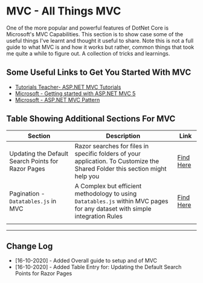 # MVC - All Things MVC

One of the more popular and powerful features of DotNet Core is Microsoft's MVC Capabilities. This section is to show case some of the useful things I've learnt and thought it useful to share. Note this is not a full guide to what MVC is and how it works but rather, common things that took me quite a while to figure out. A collection of tricks and learnings.

## Some Useful Links to Get You Started With MVC

- [Tutorials Teacher- ASP.NET MVC Tutorials](https://www.tutorialsteacher.com/mvc/asp.net-mvc-tutorials)
- [Microsoft - Getting started with ASP.NET MVC 5](https://docs.microsoft.com/en-us/aspnet/mvc/overview/getting-started/introduction/getting-started)
- [Microsoft - ASP.NET MVC Pattern](https://dotnet.microsoft.com/apps/aspnet/mvc)

## Table Showing Additional Sections For MVC

| Section                                            | Description                                                  | Link                                          |
| -------------------------------------------------- | ------------------------------------------------------------ | --------------------------------------------- |
| Updating the Default Search Points for Razor Pages | Razor searches for files in specific folders of your application. To Customize the Shared Folder this section might help you | [Find Here](./mvc/customize-shared-folder.md) |
| Pagination - `Datatables.js` in MVC                | A Complex but efficient methodology to using `Datatables.js` within MVC pages for any dataset with simple integration Rules | [Find Here](./mvc/datatables.md)              |
|                                                    |                                                              |                                               |



---

## Change Log

- [16-10-2020] - Added Overall guide to setup and of MVC
- [16-10-2020] - Added Table Entry for: Updating the Default Search Points for Razor Pages